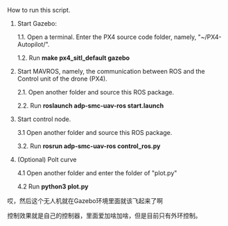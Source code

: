 How to run this script.

1. Start Gazebo:

   1.1. Open a terminal. Enter the PX4 source code folder, namely, "~/PX4-Autopilot/".

   1.2. Run **make px4_sitl_default gazebo**
   
2. Start MAVROS, namely, the communication between ROS and the Control unit of the drone (PX4).

   2.1. Open another folder and source this ROS package.

   2.2. Run **roslaunch adp-smc-uav-ros start.launch**

3. Start control node.

   3.1 Open another folder and source this ROS package.

   3.2. Run **rosrun adp-smc-uav-ros control_ros.py**

4. (Optional) Polt curve

   4.1 Open another folder and enter the folder of "plot.py"

   4.2 Run **python3 plot.py**

哎，然后这个无人机就在Gazebo环境里面就该飞起来了啊

控制效果就是自己的控制器，里面爱加啥加啥，但是目前只有外环控制。
